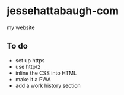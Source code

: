 # jessehattabaugh-com
my website

## To do
* set up https
* use http/2
* inline the CSS into HTML
* make it a PWA
* add a work history section
